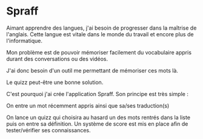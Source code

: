 # Spraff 

Aimant apprendre des langues, j'ai besoin de progresser dans la maîtrise de l'anglais. Cette langue est vitale dans le monde du travail et encore plus de l'informatique. 

Mon problème est de pouvoir mémoriser facilement du vocabulaire appris durant des conversations ou des vidéos.    

J'ai donc besoin d'un outil me permettant de mémoriser ces mots là. 

Le quizz peut-être une bonne solution. 

C'est pourquoi j'ai crée l'application Spraff. Son principe est très simple : 

On entre un mot récemment appris ainsi que sa/ses traduction(s) 

On lance un quizz qui choisira au hasard un des mots rentrés dans la liste puis on entre sa définition. Un système de score est mis en place afin de tester/vérifier ses connaissances. 